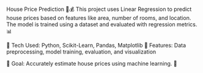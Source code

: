 House Price Prediction 🏡💰
This project uses Linear Regression to predict house prices based on features like area, number of rooms, and location. The model is trained using a dataset and evaluated with regression metrics. 📊

🔹 Tech Used: Python, Scikit-Learn, Pandas, Matplotlib
🔹 Features: Data preprocessing, model training, evaluation, and visualization

📌 Goal: Accurately estimate house prices using machine learning. 🚀
